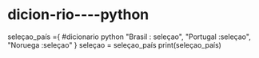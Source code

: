 # dicion-rio----python

seleçao_país ={                        #dicionario python
    "Brasil : seleçao",
   "Portugal :seleçao",
 "Noruega :seleçao"
}
seleçao = seleçao_país
print(seleçao_país)
